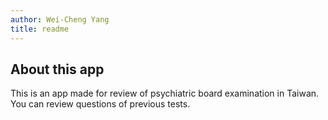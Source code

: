 ```yaml
---
author: Wei-Cheng Yang
title: readme
---
```


## About this app

This is an app made for review of psychiatric board examination in Taiwan.
You can review questions of previous tests.